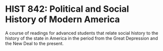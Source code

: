 # HIST 842: Political and Social History of Modern America

A course of readings for advanced students that relate social history to the history of the state in America in the period from the Great Depression and the New Deal to the present.